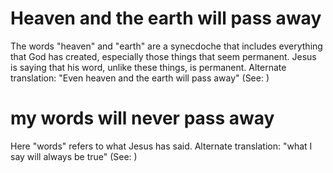 
# Heaven and the earth will pass away
The words "heaven" and "earth" are a synecdoche that includes everything that God has created, especially those things that seem permanent. Jesus is saying that his word, unlike these things, is permanent. Alternate translation: "Even heaven and the earth will pass away" (See: )

# my words will never pass away
Here "words" refers to what Jesus has said. Alternate translation: "what I say will always be true" (See: )